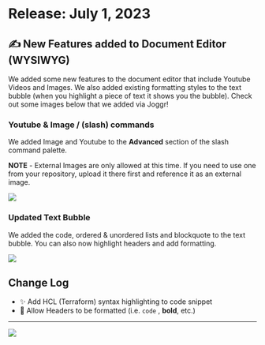 <!--@@joggrdoc@@-->
<!-- @joggr:version(v1):end -->
<!-- @joggr:warning:start -->
<!-- 
  _   _   _    __        __     _      ____    _   _   ___   _   _    ____     _   _   _ 
 | | | | | |   \ \      / /    / \    |  _ \  | \ | | |_ _| | \ | |  / ___|   | | | | | |
 | | | | | |    \ \ /\ / /    / _ \   | |_) | |  \| |  | |  |  \| | | |  _    | | | | | |
 |_| |_| |_|     \ V  V /    / ___ \  |  _ <  | |\  |  | |  | |\  | | |_| |   |_| |_| |_|
 (_) (_) (_)      \_/\_/    /_/   \_\ |_| \_\ |_| \_| |___| |_| \_|  \____|   (_) (_) (_)
                                                              
This document is managed by Joggr. Editing this document could break Joggr's core features, i.e. our 
ability to auto-maintain this document. Please use the Joggr editor to edit this document 
(link at bottom of the page).
-->
<!-- @joggr:warning:end -->
# Release: July 1, 2023

## ✍ New Features added to Document Editor (WYSIWYG)

We added some new features to the document editor that include Youtube Videos and Images. We also added existing formatting styles to the text bubble (when you highlight a piece of text it shows you the bubble). Check out some images below that we added via Joggr!

### Youtube & Image / (slash) commands

We added Image and Youtube to the **Advanced** section of the slash command palette.

**NOTE** - External Images are only allowed at this time. If you need to use one from your repository, upload it there first and reference it as an external image.

![](https://github.com/joggrdocs/releases/blob/main/assets/image-and-youtube-slash-command.png?raw=true)

### Updated Text Bubble

We added the code, ordered & unordered lists and blockquote to the text bubble. You can also now highlight headers and add formatting.

![](https://github.com/joggrdocs/releases/blob/main/assets/updated-text-bubble.png?raw=true)

## Change Log

*   ✨ Add HCL (Terraform) syntax highlighting to code snippet
*   🐛 Allow Headers to be formatted (i.e. `code` , **bold**, etc.)

<!-- @joggr:editLink(b8995f88-0456-40e3-a7e2-6849a64cc9c4):start -->
---
<a href="https://app.joggr.io/app/documents/b8995f88-0456-40e3-a7e2-6849a64cc9c4/edit" alt="Edit doc on Joggr">
  <img src="https://storage.googleapis.com/joggr-public-assets/github/badges/edit-document-badge.svg" />
</a>
<!-- @joggr:editLink(b8995f88-0456-40e3-a7e2-6849a64cc9c4):end -->
